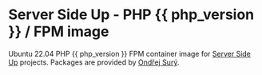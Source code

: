 # Server Side Up -  PHP {{ php_version }} / FPM image 

Ubuntu 22.04 PHP {{ php_version }} FPM container image for [Server Side Up](https://serversideup.net) projects. Packages are provided by [Ondřej Surý](https://deb.sury.org/).
